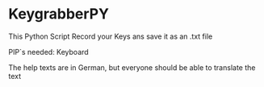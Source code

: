 # KeygrabberPY
This Python Script Record your Keys ans save it as an .txt file

PIP`s needed: Keyboard

The help texts are in German, but everyone should be able to translate the text
